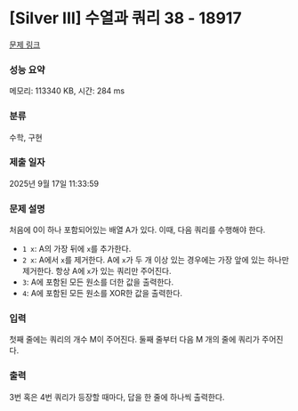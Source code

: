 # [Silver III] 수열과 쿼리 38 - 18917 

[문제 링크](https://www.acmicpc.net/problem/18917) 

### 성능 요약

메모리: 113340 KB, 시간: 284 ms

### 분류

수학, 구현

### 제출 일자

2025년 9월 17일 11:33:59

### 문제 설명

<p style="user-select: auto !important;">처음에 0이 하나 포함되어있는 배열 A가 있다. 이때, 다음 쿼리를 수행해야 한다.</p>

<ul style="user-select: auto !important;">
	<li style="user-select: auto !important;"><code style="user-select: auto !important;">1 x</code>: A의 가장 뒤에 <code style="user-select: auto !important;">x</code>를 추가한다.</li>
	<li style="user-select: auto !important;"><code style="user-select: auto !important;">2 x</code>: A에서 <code style="user-select: auto !important;">x</code>를 제거한다. A에 <code style="user-select: auto !important;">x</code>가 두 개 이상 있는 경우에는 가장 앞에 있는 하나만 제거한다. 항상 A에 <code style="user-select: auto !important;">x</code>가 있는 쿼리만 주어진다.</li>
	<li style="user-select: auto !important;"><code style="user-select: auto !important;">3</code>: A에 포함된 모든 원소를 더한 값을 출력한다.</li>
	<li style="user-select: auto !important;"><code style="user-select: auto !important;">4</code>: A에 포함된 모든 원소를 XOR한 값을 출력한다.</li>
</ul>

### 입력 

 <p style="user-select: auto !important;">첫째 줄에는 쿼리의 개수 M이 주어진다. 둘째 줄부터 다음 M 개의 줄에 쿼리가 주어진다.</p>

### 출력 

 <p style="user-select: auto !important;">3번 혹은 4번 쿼리가 등장할 때마다, 답을 한 줄에 하나씩 출력한다.</p>

